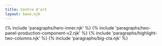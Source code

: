 ```yaml
---
title: Centre d'art
layout: base.njk
---
```

{% include 'paragraphs/hero-inner.njk' %}
{% include 'paragraphs/two-panel-production-component-v2.njk' %}
{% include 'paragraphs/highlight-two-columns.njk' %}
{% include 'paragraphs/big-cta.njk' %}